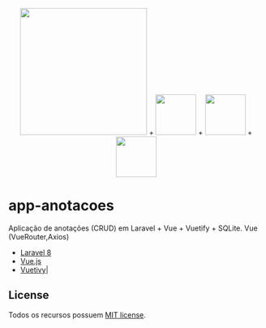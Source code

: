 <p align="center">
<img src="https://raw.githubusercontent.com/laravel/art/master/logo-lockup/5%20SVG/2%20CMYK/1%20Full%20Color/laravel-logolockup-cmyk-red.svg" width="250"> + <img src="https://v3.vuejs.org/logo.png" width="80">      +    <img src="https://cdn.vuetifyjs.com/docs/images/logos/vuetify-logo-light-text.svg" width="80"> +
<img src="https://www.sqlite.org/images/sqlite370_banner.gif" width="80">
</p>


# app-anotacoes
Aplicação de anotações (CRUD) em Laravel + Vue + Vuetify + SQLite.
Vue (VueRouter,Axios)

- [Laravel 8](https://laravel.com)
- [Vue.js](https://vuejs.org/)
- [Vuetivy](https://vuetifyjs.com/en/)|



## License

Todos os recursos possuem [MIT license](https://opensource.org/licenses/MIT).